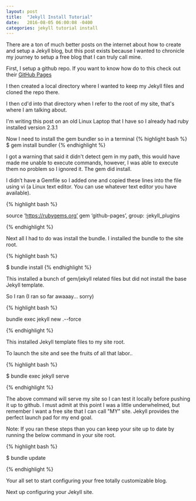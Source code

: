 ```yaml
---
layout: post
title:  "Jekyll Install Tutorial"
date:   2016-08-05 06:00:08 -0400
categories: jekyll tutorial install
---
```

There are a ton of much better posts on the internet about how to create and setup a Jekyll blog, but this post exists because I wanted to chronicle my journey to setup a free blog that I can truly call mine.

First, I setup a github repo.  If you want to know how do to this check out their [GitHub Pages][github-pages]

I then created a local directory where I wanted to keep my Jekyll files and cloned the repo there.

I then cd'd into that directory when I refer to the root of my site, that's where I am talking about.

I'm writing this post on an old Linux Laptop that I have so I already had ruby installed version 2.3.1

Now I need to install the gem bundler so in a terminal
{% highlight bash %} 
$ gem install bundler
{% endhighlight %}

I got a warning that said it didn't detect gem in my path, this would have made me unable to execute commands, however, I was able to execute them no problem so I ignored it.  The gem did install.

I didn’t have a Gemfile so I added one and copied these lines into the file using vi (a Linux text editor.  You can use whatever text editor you have available).

{% highlight bash %}

source ‘https://rubygems.org’
gem ‘github-pages’, group: :jekyll_plugins

{% endhighlight %}

Next all I had to do was install the bundle.  I installed the bundle to the site root.

{% highlight bash %}

$ bundle install 
{% endhighlight %}

This installed a bunch of gem/jekyll related files but did not install the base Jekyll template.

So I ran (I ran so far awaaay... sorry)

{% highlight bash %}

bundle exec jekyll new .--force

{% endhighlight %}

This installed Jekyll template files to my site root.

To launch the site and see the fruits of all that labor..

{% highlight bash %}

$ bundle exec jekyll serve

{% endhighlight %}

The above command will serve my site so I can test it locally before pushing it up to github.  I must admit at this point I was a little underwhelmed, but remember I want a free site that I can call "MY" site.  Jekyll provides the perfect launch pad for my end goal.

Note:  If you ran these steps than you can keep your site up to date by running the below command in your site root.

{% highlight bash %}

$ bundle update 

{% endhighlight %}

Your all set to start configuring your free totally customizable blog.

Next up configuring your Jekyll site.

[github-pages]: https://pages.github.com/
